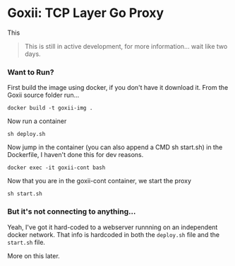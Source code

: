 # Goxii: TCP Layer Go Proxy 

This 

> This is still in active development, for more information... wait like two days. 

### Want to Run?
First build the image using docker, if you don't have it download it. From the Goxii source folder run...

```docker
docker build -t goxii-img .
```

Now run a container 

```
sh deploy.sh
```

Now jump in the container (you can also append a CMD sh start.sh) in the Dockerfile, I haven't done this for dev reasons.

```
docker exec -it goxii-cont bash
```

Now that you are in the goxii-cont container, we start the proxy

```
sh start.sh
```

### But it's not connecting to anything...
Yeah, I've got it hard-coded to a webserver runnning on an independent docker network. That info is hardcoded in both the `deploy.sh` file and the `start.sh` file. 

More on this later.
